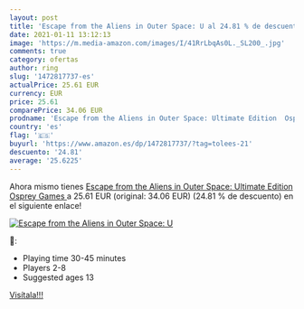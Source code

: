 ```yaml
---
layout: post
title: 'Escape from the Aliens in Outer Space: U al 24.81 % de descuento'
date: 2021-01-11 13:12:13
image: 'https://m.media-amazon.com/images/I/41RrLbqAs0L._SL200_.jpg'
comments: true
category: ofertas
author: ring
slug: '1472817737-es'
actualPrice: 25.61 EUR
currency: EUR
price: 25.61
comparePrice: 34.06 EUR
prodname: 'Escape from the Aliens in Outer Space: Ultimate Edition  Osprey Games '
country: 'es'
flag: '🇪🇸'
buyurl: 'https://www.amazon.es/dp/1472817737/?tag=tolees-21'
descuento: '24.81'
average: '25.6225'
---
```


Ahora mismo tienes [Escape from the Aliens in Outer Space: Ultimate Edition  Osprey Games ](https://www.amazon.es/dp/1472817737/?tag=tolees-21) a 25.61 EUR (original: 34.06 EUR) (24.81 %  de descuento) en el siguiente enlace!

[![Escape from the Aliens in Outer Space: U](https://m.media-amazon.com/images/I/41RrLbqAs0L._SL200_.jpg)](https://www.amazon.es/dp/1472817737/?tag=tolees-21)

🔎:

- Playing time 30-45 minutes
- Players 2-8
- Suggested ages 13

[Visítala!!!](https://www.amazon.es/dp/1472817737/?tag=tolees-21)
